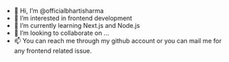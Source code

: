- 👋 Hi, I’m @officialbhartisharma
- 👀 I’m interested in frontend development
- 🌱 I’m currently learning Next.js and Node.js
- 💞️ I’m looking to collaborate on ...
- 📫 You can reach me through my github account or you can mail me for any frontend related issue.

<!---
officialbhartisharma/officialbhartisharma is a ✨ special ✨ repository because its `README.md` (this file) appears on your GitHub profile.
You can click the Preview link to take a look at your changes.
--->

